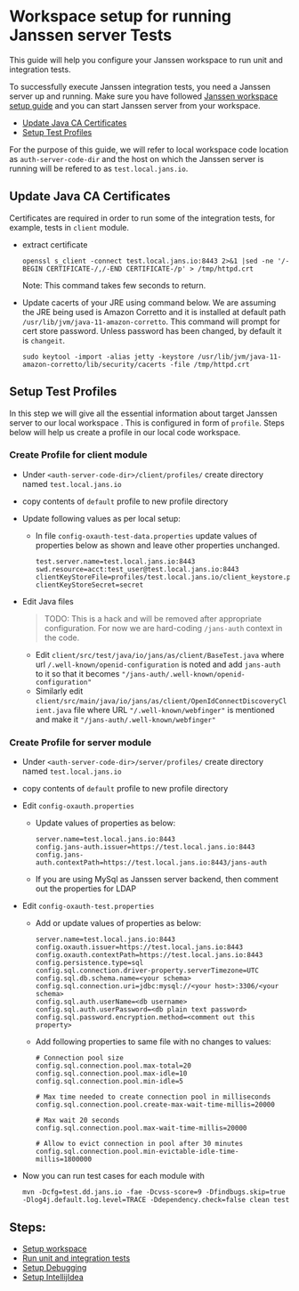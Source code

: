 # Workspace setup for running Janssen server Tests

This guide will help you configure your Janssen workspace to run unit and integration tests. 

To successfully execute Janssen integration tests, you need a Janssen server up and running. Make sure you have followed [Janssen workspace setup guide](setup-developer-workspace.md) and you can start Janssen server from your workspace. 

- [Update Java CA Certificates](#update-java-ca-certificates)
- [Setup Test Profiles](#setup-test-profiles)

For the purpose of this guide, we will refer to local workspace code location as `auth-server-code-dir` and the host on which the Janssen server is running will be refered to as `test.local.jans.io`.

## Update Java CA Certificates 

Certificates are required in order to run some of the integration tests, for example, tests in `client` module.

- extract certificate 
  
  ```
  openssl s_client -connect test.local.jans.io:8443 2>&1 |sed -ne '/-BEGIN CERTIFICATE-/,/-END CERTIFICATE-/p' > /tmp/httpd.crt
  ```
  Note: This command takes few seconds to return.
  
- Update cacerts of your JRE using command below. We are assuming the JRE being used is Amazon Corretto and it is installed at default path `/usr/lib/jvm/java-11-amazon-corretto`. This command will prompt for cert store password. Unless password has been changed, by default it is `changeit`.
  
  ```
  sudo keytool -import -alias jetty -keystore /usr/lib/jvm/java-11-amazon-corretto/lib/security/cacerts -file /tmp/httpd.crt
  ``` 

## Setup Test Profiles

In this step we will give all the essential information about target Janssen server to our local workspace . This is configured in form of `profile`. Steps below will help us create a profile in our local code workspace. 

### Create Profile for client module
- Under `<auth-server-code-dir>/client/profiles/` create directory named `test.local.jans.io`
- copy contents of `default` profile to new profile directory 
- Update following values as per local setup:
  - In file `config-oxauth-test-data.properties` update values of properties below as shown and leave other properties unchanged.
    ```
    test.server.name=test.local.jans.io:8443
    swd.resource=acct:test_user@test.local.jans.io:8443
    clientKeyStoreFile=profiles/test.local.jans.io/client_keystore.p12
    clientKeyStoreSecret=secret
    ```

- Edit Java files 
  
  > TODO: This is a hack and will be removed after appropriate configuration. For now we are hard-coding `/jans-auth` context in the code.
  
   - Edit `client/src/test/java/io/jans/as/client/BaseTest.java` where url `/.well-known/openid-configuration` is noted and add `jans-auth` to it so that it becomes `"/jans-auth/.well-known/openid-configuration"`
   - Similarly edit `client/src/main/java/io/jans/as/client/OpenIdConnectDiscoveryClient.java` file where URL `"/.well-known/webfinger"` is mentioned and make it `"/jans-auth/.well-known/webfinger"`


### Create Profile for server module
- Under `<auth-server-code-dir>/server/profiles/` create directory named `test.local.jans.io`
- copy contents of `default` profile to new profile directory 
- Edit `config-oxauth.properties`
  - Update values of properties as below:
  
    ```
    server.name=test.local.jans.io:8443
    config.jans-auth.issuer=https://test.local.jans.io:8443
    config.jans-auth.contextPath=https://test.local.jans.io:8443/jans-auth
    ```
        
  - If you are using MySql as Janssen server backend, then comment out the properties for LDAP
 
- Edit `config-oxauth-test.properties`
  - Add or update values of properties as below:
    ```
    server.name=test.local.jans.io:8443
    config.oxauth.issuer=https://test.local.jans.io:8443
    config.oxauth.contextPath=https://test.local.jans.io:8443
    config.persistence.type=sql
    config.sql.connection.driver-property.serverTimezone=UTC
    config.sql.db.schema.name=<your schema>
    config.sql.connection.uri=jdbc:mysql://<your host>:3306/<your schema>
    config.sql.auth.userName=<db username>
    config.sql.auth.userPassword=<db plain text password>
    config.sql.password.encryption.method=<comment out this property>
    ```
  - Add following properties to same file with no changes to values:

    ```
    # Connection pool size
    config.sql.connection.pool.max-total=20
    config.sql.connection.pool.max-idle=10
    config.sql.connection.pool.min-idle=5

    # Max time needed to create connection pool in milliseconds
    config.sql.connection.pool.create-max-wait-time-millis=20000

    # Max wait 20 seconds
    config.sql.connection.pool.max-wait-time-millis=20000

    # Allow to evict connection in pool after 30 minutes
    config.sql.connection.pool.min-evictable-idle-time-millis=1800000
    ```

- Now you can run test cases for each module with
   
   ```
   mvn -Dcfg=test.dd.jans.io -fae -Dcvss-score=9 -Dfindbugs.skip=true -Dlog4j.default.log.level=TRACE -Ddependency.check=false clean test
   ```


## Steps:
  - [Setup workspace](https://gist.github.com/ossdhaval/c0c82e437dcb5d5403f241e81908ec4c)	
  - [Run unit and integration tests](https://gist.github.com/ossdhaval/f2ca2590cdbe0c11db5d58f87e13479f)
  - [Setup Debugging](https://gist.github.com/ossdhaval/11df8be8ebf9063b2ba18097efb040f9)
  - [Setup IntellijIdea](https://gist.github.com/ossdhaval/36e219c350e1120b31f803695a22e30d)
